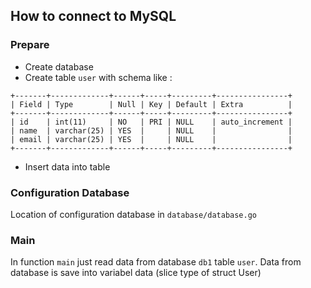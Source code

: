## How to connect to MySQL
### Prepare
- Create database
- Create table `user` with schema like :
```
+-------+-------------+------+-----+---------+----------------+
| Field | Type        | Null | Key | Default | Extra          |
+-------+-------------+------+-----+---------+----------------+
| id    | int(11)     | NO   | PRI | NULL    | auto_increment |
| name  | varchar(25) | YES  |     | NULL    |                |
| email | varchar(25) | YES  |     | NULL    |                |
+-------+-------------+------+-----+---------+----------------+
```

- Insert data into table

### Configuration Database
Location of configuration database in `database/database.go`

### Main
In function `main` just read data from database `db1` table `user`. Data from database is save into variabel data (slice type of struct User)